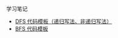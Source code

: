 学习笔记

- [DFS 代码模板（递归写法、非递归写法）](https://shimo.im/docs/UdY2UUKtliYXmk8t/read)
- [BFS 代码模板](https://shimo.im/docs/ZBghMEZWix0Lc2jQ/read)
